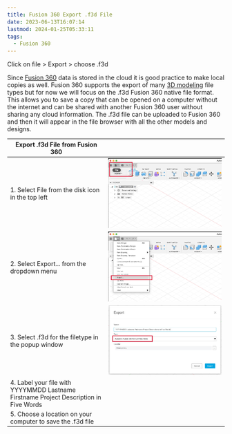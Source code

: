 ```yaml
---
title: Fusion 360 Export .f3d File
date: 2023-06-13T16:07:14
lastmod: 2024-01-25T05:33:11
tags:
  - Fusion 360
---
```


Click on file > Export > choose .f3d

Since [Fusion 360](./fusion-360.md) data is stored in the cloud it is good practice to make local copies as well. Fusion 360 supports the export of many [3D modeling](../3d-modeling.md) file types but for now we will focus on the .f3d Fusion 360 native file format. This allows you to save a copy that can be opened on a computer without the internet and can be shared with another Fusion 360 user without sharing any cloud information. The .f3d file can be uploaded to Fusion 360 and then it will appear in the file browser with all the other models and designs.

<div class="responsive-table-markdown">

| Export .f3d File from Fusion 360                                                      |                                                                                                                              |
| ------------------------------------------------------------------------------------- | ---------------------------------------------------------------------------------------------------------------------------- |
| 1. Select File from the disk icon in the top left                                     | ![Select file from the top left Fusion 360 menu](attachments/2023-01-fusion-360-select-file-menu-for-export.jpg)             |
| 2. Select Export... from the dropdown menu                                            | ![Select export from from the Fusion 360 menu](attachments/2023-02-fusion-360-select-export-from-menu-for-export.jpg)        |
| 3. Select .f3d for the filetype in the popup window                                   | ![Select f3d for filetype from popup menu](attachments/2023-03-fusion-360-select-f3d-for-file-type-from-menu-for-export.jpg) |
| 4. Label your file with YYYYMMDD Lastname Firstname Project Description in Five Words |                                                                                                                              |
| 5. Choose a location on your computer to save the .f3d file                           |                                                                                                                              |

</div>
